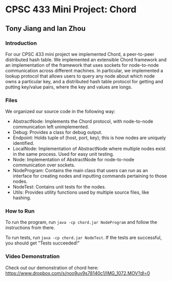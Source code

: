 # CPSC 433 Mini Project: Chord #
## Tony Jiang and Ian Zhou ##

### Introduction ###

For our CPSC 433 mini project we implemented Chord, a peer-to-peer distributed
hash table. We implemented an extensible Chord framework and an implementation
of the framework that uses sockets for node-to-node communication across
different machines. In particular, we implemented a lookup protocol that allows
users to query any node about which node owns a particular key, and a
distributed hash table protocol for getting and putting key/value pairs, where
the key and values are longs.

### Files ###

We organized our source code in the following way:

- AbstractNode: Implements the Chord protocol, with node-to-node communication
                left unimplemented.
- Debug: Provides a class for debug output.
- Endpoint: Holds tuple of (host, port, key); this is how nodes are uniquely
            identified.
- LocalNode: Implementation of AbstractNode where multiple nodes exist in the
             same process. Used for easy unit testing.
- Node: Implementation of AbstractNode for node-to-node communication over
        sockets.
- NodeProgram: Contains the main class that users can run as an interface for
               creating nodes and inputting commands pertaining to those nodes.
- NodeTest: Contains unit tests for the nodes.
- Utils: Provides utility functions used by multiple source files, like hashing.

### How to Run ###

To run the program, run `java -cp chord.jar NodeProgram` and follow the
instructions from there.

To run tests, run `java -cp chord.jar NodeTest`. If the tests are successful,
you should get "Tests succeeded!"

### Video Demonstration ###

Check out our demonstration of chord here:
https://www.dropbox.com/s/noo9uv9s78140c1/IMG_1072.MOV?dl=0
